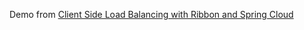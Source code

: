 Demo from [Client Side Load Balancing with Ribbon and Spring Cloud](https://spring.io/guides/gs/client-side-load-balancing/)